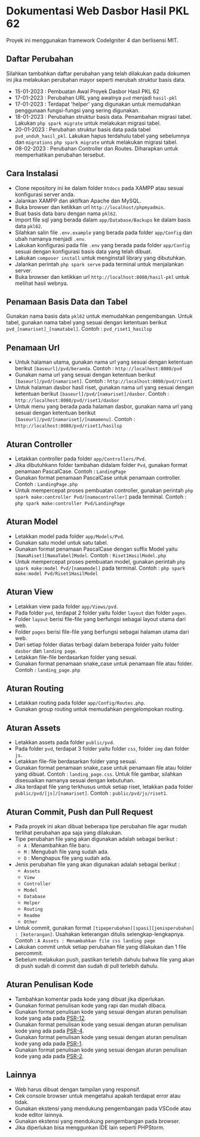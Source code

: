 # Dokumentasi Web Dasbor Hasil PKL 62

Proyek ini menggunakan framework CodeIgniter 4 dan berlisensi MIT.

## Daftar Perubahan

Silahkan tambahkan daftar perubahan yang telah dilakukan pada dokumen ini jika melakukan perubahan mayor seperti merubah struktur basis data.

- 15-01-2023 : Pembuatan Awal Proyek Dasbor Hasil PKL 62
- 17-01-2023 : Perubahan URL yang awalnya `pvd` menjadi `hasil-pkl`
- 17-01-2023 : Terdapat 'helper' yang digunakan untuk memudahkan penggunaan fungsi-fungsi yang sering digunakan.
- 18-01-2023 : Perubahan struktur basis data. Penambahan migrasi tabel. Lakukan `php spark migrate` untuk melakukan migrasi tabel.
- 20-01-2023 : Perubahan struktur basis data pada tabel `pvd_unduh_hasil_pkl`. Lakukan hapus terdahulu tabel yang sebelumnya dan `migrations` `php spark migrate` untuk melakukan migrasi tabel.
- 08-02-2023 : Perubahan Controller dan Routes. Diharapkan untuk memperhatikan perubahan tersebut.

## Cara Instalasi

- Clone repository ini ke dalam folder `htdocs` pada XAMPP atau sesuai konfigurasi server anda.
- Jalankan XAMPP dan aktifkan Apache dan MySQL.
- Buka browser dan ketikkan url `http://localhost/phpmyadmin`.
- Buat basis data baru dengan nama `pkl62`.
- Import file sql yang berada dalam `app/Database/Backups` ke dalam basis data `pkl62`.
- Silahkan salin file `.env.example` yang berada pada folder `app/Config` dan ubah namanya menjadi `.env`.
- Lakukan konfigurasi pada file `.env` yang berada pada folder `app/Config` sesuai dengan konfigurasi basis data yang telah dibuat.
- Lakukan `composer install` untuk menginstall library yang dibutuhkan.
- Jalankan perintah `php spark serve` pada terminal untuk menjalankan server.
- Buka browser dan ketikkan url `http://localhost:8080/hasil-pkl` untuk melihat hasil webnya.

## Penamaan Basis Data dan Tabel

Gunakan nama basis data `pkl62` untuk memudahkan pengembangan.
Untuk tabel, gunakan nama tabel yang sesuai dengan ketentuan berikut `pvd_[namariset]_[namatabel]`.
Contoh : `pvd_riset1_hasilsp`

## Penamaan Url

- Untuk halaman utama, gunakan nama url yang sesuai dengan ketentuan berikut `[baseurl]/pvd/beranda`.
  Contoh : `http://localhost:8080/pvd`
- Gunakan nama url yang sesuai dengan ketentuan berikut `[baseurl]/pvd/[namariset]`.
  Contoh : `http://localhost:8080/pvd/riset1`
- Untuk halaman dasbor hasil riset, gunakan nama url yang sesuai dengan ketentuan berikut `[baseurl]/pvd/[namariset]/dasbor`.
  Contoh : `http://localhost:8080/pvd/riset1/dasbor`
- Untuk menu yang berada pada halaman dasbor, gunakan nama url yang sesuai dengan ketentuan berikut `[baseurl]/pvd/[namariset]/[namamenu]`.
  Contoh : `http://localhost:8080/pvd/riset1/hasilsp`

## Aturan Controller

- Letakkan controller pada folder `app/Controllers/Pvd`.
- Jika dibutuhkann folder tambahan didalam folder `Pvd`, gunakan format penamaan PascalCase. Contoh : `LandingPage`
- Gunakan format penamaan PascalCase untuk penamaan controller. Contoh : `LandingPage.php`
- Untuk mempercepat proses pembuatan controller, gunakan perintah `php spark make:controller Pvd/[namacontroller]` pada terminal.
  Contoh : `php spark make:controller Pvd/LandingPage`

## Aturan Model

- Letakkan model pada folder `app/Models/Pvd`.
- Gunakan satu model untuk satu tabel.
- Gunakan format penamaan PascalCase dengan suffix Model yaitu `[NamaRiset][NamaTabel]Model`. Contoh : `Riset1HasilModel.php`
- Untuk mempercepat proses pembuatan model, gunakan perintah `php spark make:model Pvd/[namamodel]` pada terminal.
  Contoh : `php spark make:model Pvd/Riset1HasilModel`

## Aturan View

- Letakkan view pada folder `app/Views/pvd`.
- Pada folder `pvd`, terdapat 2 folder yaitu folder `layout` dan folder `pages`.
- Folder `layout` berisi file-file yang berfungsi sebagai layout utama dari web.
- Folder `pages` berisi file-file yang berfungsi sebagai halaman utama dari web.
- Dari setiap folder diatas terbagi dalam beberapa folder yaitu folder `dasbor` dan `landing page`.
- Letakkan file-file berdasarkan folder yang sesuai.
- Gunakan format penamaan snake_case untuk penamaan file atau folder. Contoh : `landing_page.php`

## Aturan Routing

- Letakkan routing pada folder `app/Config/Routes.php`.
- Gunakan group routing untuk memudahkan pengelompokan routing.

## Aturan Assets

- Letakkan assets pada folder `public/pvd`.
- Pada folder `pvd`, terdapat 3 folder yaitu folder `css`, folder `img` dan folder `js`.
- Letakkan file-file berdasarkan folder yang sesuai.
- Gunakan format penamaan snake_case untuk penamaan file atau folder yang dibuat. Contoh : `landing_page.css`. Untuk file gambar, silahkan disesuaikan namanya sesuai dengan kebutuhan.
- Jika terdapat file yang terkhusus untuk setiap riset, letakkan pada folder `public/pvd/[js]/[namariset]`. Contoh : `public/pvd/js/riset1`.

## Aturan Commit, Push dan Pull Request

- Pada proyek ini akan dibuat beberapa tipe perubahan file agar mudah terlihat perubahan apa saja yang dilakukan.
- Tipe perubahan file yang akan digunakan adalah sebagai berikut :
  - `A` : Menambahkan file baru.
  - `M` : Mengubah file yang sudah ada.
  - `D` : Menghapus file yang sudah ada.
- Jenis perubahan file yang akan digunakan adalah sebagai berikut :
  - `Assets`
  - `View`
  - `Controller`
  - `Model`
  - `Database`
  - `Helper`
  - `Routing`
  - `Readme`
  - `Other`
- Untuk commit, gunakan format `[tipeperubahan][spasi][jenisperubahan] : [keterangan]`. Usahakan keterangan ditulis selengkap-lengkapnya. Contoh : `A Assets : Menambahkan file css landing page`
- Lakukan commit untuk setiap perubahan file yang dilakukan dan 1 file percommit.
- Sebelum melakukan push, pastikan terlebih dahulu bahwa file yang akan di push sudah di commit dan sudah di pull terlebih dahulu.

## Aturan Penulisan Kode

- Tambahkan komentar pada kode yang dibuat jika diperlukan.
- Gunakan format penulisan kode yang rapi dan mudah dibaca.
- Gunakan format penulisan kode yang sesuai dengan aturan penulisan kode yang ada pada [PSR-12](https://www.php-fig.org/psr/psr-12/).
- Gunakan format penulisan kode yang sesuai dengan aturan penulisan kode yang ada pada [PSR-4](https://www.php-fig.org/psr/psr-4/).
- Gunakan format penulisan kode yang sesuai dengan aturan penulisan kode yang ada pada [PSR-1](https://www.php-fig.org/psr/psr-1/).
- Gunakan format penulisan kode yang sesuai dengan aturan penulisan kode yang ada pada [PSR-2](https://www.php-fig.org/psr/psr-2/).

## Lainnya

- Web harus dibuat dengan tampilan yang responsif.
- Cek console browser untuk mengetahui apakah terdapat error atau tidak.
- Gunakan ekstensi yang mendukung pengembangan pada VSCode atau kode editor lainnya.
- Gunakan ekstensi yang mendukung pengembangan pada browser.
- Jika diperlukan bisa menggunkan IDE lain seperti PHPStorm.
